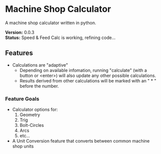 # Machine Shop Calculator
A machine shop calculator written in python.

**Version:** 0.0.3  
**Status:** Speed & Feed Calc is working, refining code...

## Features
- Calculations are "adaptive"
    - Depending on available infomation, running "calculate" (with a button or \<enter>) will also update any other possible calculations.
    - Results derived from other calculations will be marked with an " * " before the number.

### Feature Goals
- Calculator options for:
    1. Geometry
    2. Trig
    3. Bolt-Circles
    4. Arcs
    5. etc...
- A Unit Conversion feature that converts between common machine shop units
